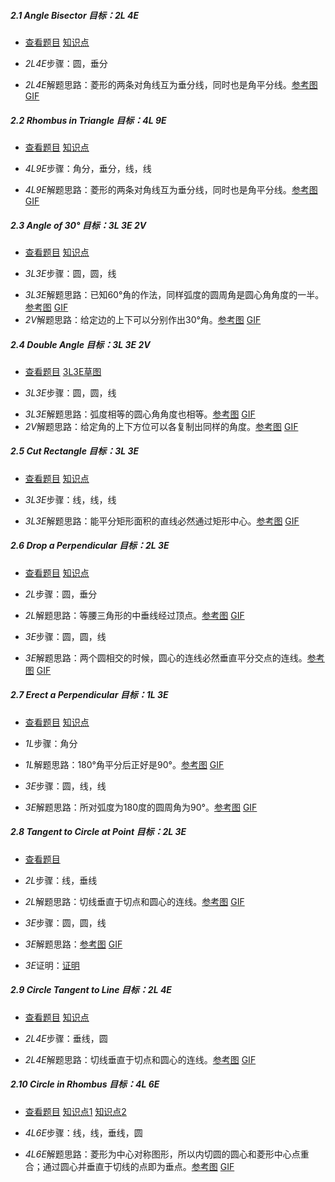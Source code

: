 ##### 2.1 Angle Bisector *目标：2L 4E*
- [查看题目](images/level/bisect-angle.png) [知识点](images/hints/Fact-Isosceles.png) 
+ *2L4E*步骤：圆，垂分
- *2L4E*解题思路：菱形的两条对角线互为垂分线，同时也是角平分线。[参考图](solved/2.1.2L4E.png) [GIF](GIF/2.1.2L4E.gif)


##### 2.2 Rhombus in Triangle *目标：4L 9E*
- [查看题目](images/level/rhombus-in-triangle.png) [知识点](images/hints/Fact-RhombusDiagonals.png) 
+ *4L9E*步骤：角分，垂分，线，线
- *4L9E*解题思路：菱形的两条对角线互为垂分线，同时也是角平分线。[参考图](solved/2.2.4L9E.png) [GIF](GIF/2.2.4L9E.gif)


##### 2.3 Angle of 30° *目标：3L 3E 2V*
- [查看题目](images/level/angle30.png) [知识点](images/hints/Fact-CentralAngle.png) 
+ *3L3E*步骤：圆，圆，线
- *3L3E*解题思路：已知60°角的作法，同样弧度的圆周角是圆心角角度的一半。[参考图](solved/2.3.3L3E.png) [GIF](GIF/2.3.3L3E.gif)
- *2V*解题思路：给定边的上下可以分别作出30°角。[参考图](solved/2.3.2V.png) [GIF](GIF/2.3.2V.gif)


##### 2.4 Double Angle *目标：3L 3E 2V*
- [查看题目](images/level/double-angle.png) [3L3E草图](images/hints/Draft-DoubleAngle.png) 
+ *3L3E*步骤：圆，圆，线
- *3L3E*解题思路：弧度相等的圆心角角度也相等。[参考图](solved/2.4.3L3E.png) [GIF](GIF/2.4.3L3E.gif)
- *2V*解题思路：给定角的上下方位可以各复制出同样的角度。[参考图](solved/2.4.2V.png) [GIF](GIF/2.4.2V.gif)


##### 2.5 Cut Rectangle *目标：3L 3E*
- [查看题目](images/level/cut-rectangle.png) [知识点](images/hints/Fact-RectCenter.png) 
+ *3L3E*步骤：线，线，线
- *3L3E*解题思路：能平分矩形面积的直线必然通过矩形中心。[参考图](solved/2.5.3L3E.png) [GIF](GIF/2.5.3L3E.gif)


##### 2.6 Drop a Perpendicular *目标：2L 3E*
- [查看题目](images/level/drop-perp.png) [知识点](images/hints/Fact-MirrorSymmetry.png) 
+ *2L*步骤：圆，垂分
- *2L*解题思路：等腰三角形的中垂线经过顶点。[参考图](solved/2.6.2L.png) [GIF](GIF/2.6.2L.gif)
+ *3E*步骤：圆，圆，线
- *3E*解题思路：两个圆相交的时候，圆心的连线必然垂直平分交点的连线。[参考图](solved/2.6.3E.png) [GIF](GIF/2.6.3E.gif)


##### 2.7 Erect a Perpendicular *目标：1L 3E*
- [查看题目](images/level/erect-perp.png) [知识点](images/hints/Fact-Thales90.png) 
+ *1L*步骤：角分
- *1L*解题思路：180°角平分后正好是90°。[参考图](solved/2.7.1L.png) [GIF](GIF/2.7.1L.gif)
+ *3E*步骤：圆，线，线
- *3E*解题思路：所对弧度为180度的圆周角为90°。[参考图](solved/2.7.3E.png) [GIF](GIF/2.7.3E.gif)


##### 2.8 Tangent to Circle at Point *目标：2L 3E*
- [查看题目](images/level/tangent1.png) 
+ *2L*步骤：线，垂线
- *2L*解题思路：切线垂直于切点和圆心的连线。[参考图](solved/2.8.2L.png) [GIF](GIF/2.8.2L.gif)
+ *3E*步骤：圆，圆，线
- *3E*解题思路：[参考图](solved/2.8.3E.png) [GIF](GIF/2.8.3E.gif)
+ *3E*证明：[证明](proof/2.8.3E.png)

##### 2.9 Circle Tangent to Line *目标：2L 4E*
- [查看题目](images/level/circle-tangent-l.png) [知识点](images/hints/Fact-Tangent.png)
+ *2L4E*步骤：垂线，圆
- *2L4E*解题思路：切线垂直于切点和圆心的连线。[参考图](solved/2.9.2L4E.png) [GIF](GIF/2.9.2L4E.gif)


##### 2.10 Сircle in Rhombus *目标：4L 6E*
- [查看题目](images/level/circle-in-rhombus.png) [知识点1](images/hints/Fact-RhombusDiagonals.png) [知识点2](images/hints/Fact-Tangent.png)
+ *4L6E*步骤：线，线，垂线，圆
- *4L6E*解题思路：菱形为中心对称图形，所以内切圆的圆心和菱形中心点重合；通过圆心并垂直于切线的点即为垂点。[参考图](solved/2.10.4L6E.png) [GIF](GIF/2.10.4L6E.gif)

